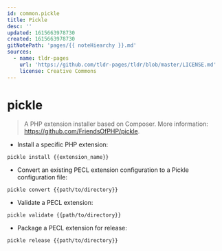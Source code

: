 ```yaml
---
id: common.pickle
title: Pickle
desc: ''
updated: 1615663978730
created: 1615663978730
gitNotePath: 'pages/{{ noteHiearchy }}.md'
sources:
  - name: tldr-pages
    url: 'https://github.com/tldr-pages/tldr/blob/master/LICENSE.md'
    license: Creative Commons
---
```

# pickle

> A PHP extension installer based on Composer.
> More information: <https://github.com/FriendsOfPHP/pickle>.

- Install a specific PHP extension:

`pickle install {{extension_name}}`

- Convert an existing PECL extension configuration to a Pickle configuration file:

`pickle convert {{path/to/directory}}`

- Validate a PECL extension:

`pickle validate {{path/to/directory}}`

- Package a PECL extension for release:

`pickle release {{path/to/directory}}`

